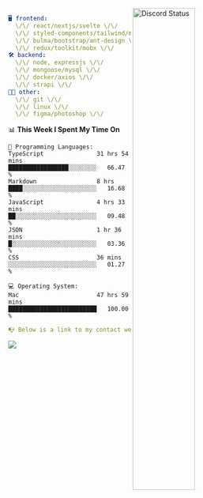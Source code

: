 
<a href="https://discord.com/users/279302975371870218" target="_blank">
    <img width="50%" align="right" alt="Discord Status" src="https://lanyard.cnrad.dev/api/279302975371870218?bg=161B22&borderRadius=5px%205px%200%200&hideTimestamp=true&idleMessage=Just%20chillin%27%20at%20the%20moment&animated=true">
</a>

```yaml
🖥️ frontend: 
  \/\/ react/nextjs/svelte \/\/
  \/\/ styled-components/tailwind/mui/
  \/\/ bulma/bootstrap/ant-design \/\/
  \/\/ redux/toolkit/mobx \/\/
🛠 backend: 
  \/\/ node, expressjs \/\/
  \/\/ mongoose/mysql \/\/
  \/\/ docker/axios \/\/
  \/\/ strapi \/\/
👨‍💻 other: 
  \/\/ git \/\/ 
  \/\/ linux \/\/
  \/\/ figma/photoshop \/\/
```
<!--START_SECTION:waka-->
📊 **This Week I Spent My Time On** 

```text
💬 Programming Languages: 
TypeScript               31 hrs 54 mins      █████████████████░░░░░░░░   66.47 % 
Markdown                 8 hrs               ████░░░░░░░░░░░░░░░░░░░░░   16.68 % 
JavaScript               4 hrs 33 mins       ██░░░░░░░░░░░░░░░░░░░░░░░   09.48 % 
JSON                     1 hr 36 mins        █░░░░░░░░░░░░░░░░░░░░░░░░   03.36 % 
CSS                      36 mins             ░░░░░░░░░░░░░░░░░░░░░░░░░   01.27 % 

💻 Operating System: 
Mac                      47 hrs 59 mins      █████████████████████████   100.00 % 
```


<!--END_SECTION:waka-->
```yaml
📭 Below is a link to my contact website 
```
<a href="https://mxns.xyz" target="_black"> <img src="https://img.shields.io/badge/website-161B22?style=for-the-badge&logo=About.me&logoColor=white"></img> <a/>
